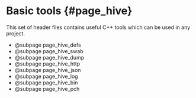 Basic tools {#page_hive}
========================

This set of header files contains useful C++ tools which can be used in any project.

- @subpage page_hive_defs
- @subpage page_hive_swab
- @subpage page_hive_dump
- @subpage page_hive_http
- @subpage page_hive_json
- @subpage page_hive_log
- @subpage page_hive_bin
- @subpage page_hive_pch
